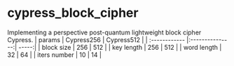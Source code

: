 # cypress_block_cipher

Implementing a perspective post-quantum lightweight block cipher Cypress. 
| params | Cypress256  | Cypress512 |
| :------------ |:---------------:| -----:|
| block size     | 256 | 512 |
| key length      | 256        |   512 |
| word length | 32       |    64 |
| iters number | 10        |    14 |
